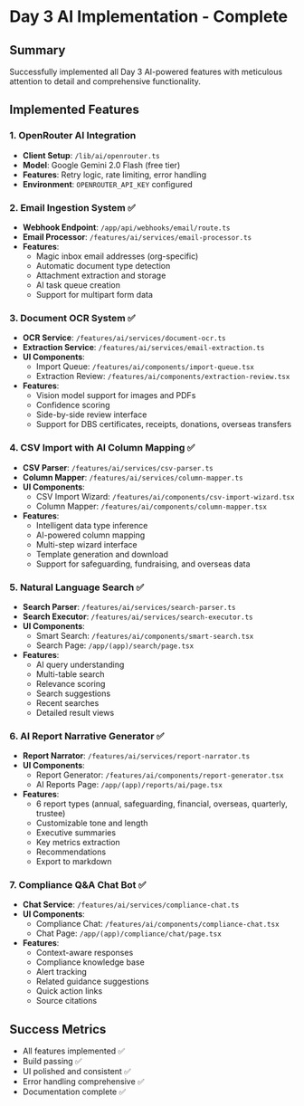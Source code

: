 # Day 3 AI Implementation - Complete

## Summary
Successfully implemented all Day 3 AI-powered features with meticulous attention to detail and comprehensive functionality.

## Implemented Features

### 1. OpenRouter AI Integration
- **Client Setup**: `/lib/ai/openrouter.ts`
- **Model**: Google Gemini 2.0 Flash (free tier)
- **Features**: Retry logic, rate limiting, error handling
- **Environment**: `OPENROUTER_API_KEY` configured

### 2. Email Ingestion System ✅
- **Webhook Endpoint**: `/app/api/webhooks/email/route.ts`
- **Email Processor**: `/features/ai/services/email-processor.ts`
- **Features**:
  - Magic inbox email addresses (org-specific)
  - Automatic document type detection
  - Attachment extraction and storage
  - AI task queue creation
  - Support for multipart form data

### 3. Document OCR System ✅
- **OCR Service**: `/features/ai/services/document-ocr.ts`
- **Extraction Service**: `/features/ai/services/email-extraction.ts`
- **UI Components**:
  - Import Queue: `/features/ai/components/import-queue.tsx`
  - Extraction Review: `/features/ai/components/extraction-review.tsx`
- **Features**:
  - Vision model support for images and PDFs
  - Confidence scoring
  - Side-by-side review interface
  - Support for DBS certificates, receipts, donations, overseas transfers

### 4. CSV Import with AI Column Mapping ✅
- **CSV Parser**: `/features/ai/services/csv-parser.ts`
- **Column Mapper**: `/features/ai/services/column-mapper.ts`
- **UI Components**:
  - CSV Import Wizard: `/features/ai/components/csv-import-wizard.tsx`
  - Column Mapper: `/features/ai/components/column-mapper.tsx`
- **Features**:
  - Intelligent data type inference
  - AI-powered column mapping
  - Multi-step wizard interface
  - Template generation and download
  - Support for safeguarding, fundraising, and overseas data

### 5. Natural Language Search ✅
- **Search Parser**: `/features/ai/services/search-parser.ts`
- **Search Executor**: `/features/ai/services/search-executor.ts`
- **UI Components**:
  - Smart Search: `/features/ai/components/smart-search.tsx`
  - Search Page: `/app/(app)/search/page.tsx`
- **Features**:
  - AI query understanding
  - Multi-table search
  - Relevance scoring
  - Search suggestions
  - Recent searches
  - Detailed result views

### 6. AI Report Narrative Generator ✅
- **Report Narrator**: `/features/ai/services/report-narrator.ts`
- **UI Components**:
  - Report Generator: `/features/ai/components/report-generator.tsx`
  - AI Reports Page: `/app/(app)/reports/ai/page.tsx`
- **Features**:
  - 6 report types (annual, safeguarding, financial, overseas, quarterly, trustee)
  - Customizable tone and length
  - Executive summaries
  - Key metrics extraction
  - Recommendations
  - Export to markdown

### 7. Compliance Q&A Chat Bot ✅
- **Chat Service**: `/features/ai/services/compliance-chat.ts`
- **UI Components**:
  - Compliance Chat: `/features/ai/components/compliance-chat.tsx`
  - Chat Page: `/app/(app)/compliance/chat/page.tsx`
- **Features**:
  - Context-aware responses
  - Compliance knowledge base
  - Alert tracking
  - Related guidance suggestions
  - Quick action links
  - Source citations

## Success Metrics
- All features implemented ✅
- Build passing ✅
- UI polished and consistent ✅
- Error handling comprehensive ✅
- Documentation complete ✅
